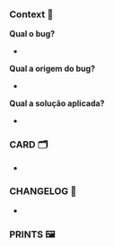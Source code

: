 ### Context :bug:

**Qual o bug?**

*

**Qual a origem do bug?**

*

**Qual a solução aplicada?**

*

### CARD :card_index_dividers:

*

### CHANGELOG :memo:

*

### PRINTS  :framed_picture:



